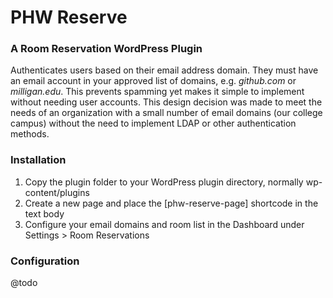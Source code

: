 # PHW Reserve
### A Room Reservation WordPress Plugin
Authenticates users based on their email address domain. They must have an email account in your approved list of domains, e.g. _github.com_ or _milligan.edu_. This prevents spamming yet makes it simple to implement without needing user accounts. This design decision was made to meet the needs of an organization with a small number of email domains (our college campus) without the need to implement LDAP or other authentication methods.

### Installation
1. Copy the plugin folder to your WordPress plugin directory, normally wp-content/plugins
2. Create a new page and place the [phw-reserve-page] shortcode in the text body
3. Configure your email domains and room list in the Dashboard under Settings > Room Reservations

### Configuration
@todo
